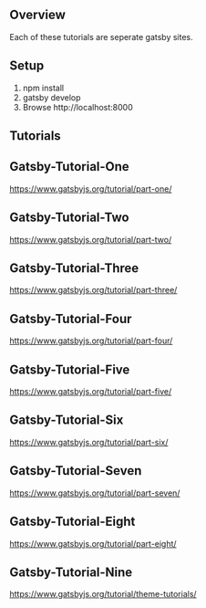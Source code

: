 Overview
---
Each of these tutorials are seperate gatsby sites.

Setup
---
1. npm install
1. gatsby develop
1. Browse http://localhost:8000

Tutorials
---

Gatsby-Tutorial-One
---
https://www.gatsbyjs.org/tutorial/part-one/

Gatsby-Tutorial-Two
---
https://www.gatsbyjs.org/tutorial/part-two/

Gatsby-Tutorial-Three
---
https://www.gatsbyjs.org/tutorial/part-three/

Gatsby-Tutorial-Four
---
https://www.gatsbyjs.org/tutorial/part-four/

Gatsby-Tutorial-Five
---
https://www.gatsbyjs.org/tutorial/part-five/

Gatsby-Tutorial-Six
---
https://www.gatsbyjs.org/tutorial/part-six/

Gatsby-Tutorial-Seven
---
https://www.gatsbyjs.org/tutorial/part-seven/

Gatsby-Tutorial-Eight
---
https://www.gatsbyjs.org/tutorial/part-eight/

Gatsby-Tutorial-Nine
---
https://www.gatsbyjs.org/tutorial/theme-tutorials/
